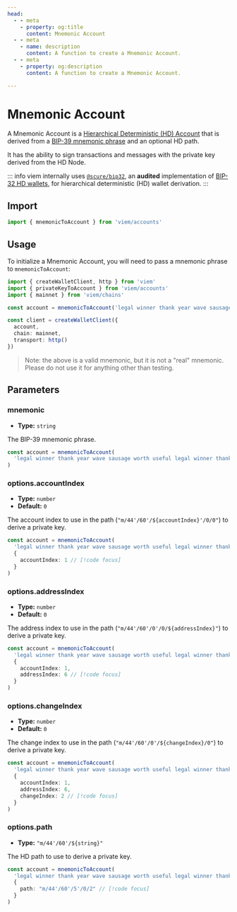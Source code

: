 ```yaml
---
head:
  - - meta
    - property: og:title
      content: Mnemonic Account
  - - meta
    - name: description
      content: A function to create a Mnemonic Account.
  - - meta
    - property: og:description
      content: A function to create a Mnemonic Account.

---
```


# Mnemonic Account

A Mnemonic Account is a [Hierarchical Deterministic (HD) Account](/docs/accounts/hd) that is derived from a [BIP-39 mnemonic phrase](https://github.com/bitcoin/bips/blob/master/bip-0039.mediawiki) and an optional HD path.

It has the ability to sign transactions and messages with the private key derived from the HD Node.

::: info
viem internally uses [`@scure/bip32`](https://github.com/paulmillr/scure-bip32), an **audited** implementation of [BIP-32 HD wallets](https://github.com/bitcoin/bips/blob/master/bip-0032.mediawiki#abstract), for hierarchical deterministic (HD) wallet derivation.
:::

## Import

```ts
import { mnemonicToAccount } from 'viem/accounts'
```

## Usage

To initialize a Mnemonic Account, you will need to pass a mnemonic phrase to `mnemonicToAccount`:

```ts
import { createWalletClient, http } from 'viem'
import { privateKeyToAccount } from 'viem/accounts'
import { mainnet } from 'viem/chains'

const account = mnemonicToAccount('legal winner thank year wave sausage worth useful legal winner thank yellow') // [!code focus]

const client = createWalletClient({
  account,
  chain: mainnet,
  transport: http()
})
```

> Note: the above is a valid mnemonic, but it is not a "real" mnemonic. Please do not use it for anything other than testing.

## Parameters

### mnemonic

- **Type:** `string`

The BIP-39 mnemonic phrase.

```ts
const account = mnemonicToAccount(
  'legal winner thank year wave sausage worth useful legal winner thank yellow' // [!code focus]
)
```

### options.accountIndex

- **Type:** `number`
- **Default:** `0`

The account index to use in the path (`"m/44'/60'/${accountIndex}'/0/0"`) to derive a private key.

```ts
const account = mnemonicToAccount(
  'legal winner thank year wave sausage worth useful legal winner thank yellow',
  {
    accountIndex: 1 // [!code focus]
  }
)
```

### options.addressIndex

- **Type:** `number`
- **Default:** `0`

The address index to use in the path (`"m/44'/60'/0'/0/${addressIndex}"`) to derive a private key.

```ts
const account = mnemonicToAccount(
  'legal winner thank year wave sausage worth useful legal winner thank yellow',
  {
    accountIndex: 1,
    addressIndex: 6 // [!code focus]
  }
)
```

### options.changeIndex

- **Type:** `number`
- **Default:** `0`

The change index to use in the path (`"m/44'/60'/0'/${changeIndex}/0"`) to derive a private key.

```ts
const account = mnemonicToAccount(
  'legal winner thank year wave sausage worth useful legal winner thank yellow',
  {
    accountIndex: 1,
    addressIndex: 6,
    changeIndex: 2 // [!code focus]
  }
)
```

### options.path

- **Type:** `"m/44'/60'/${string}"`

The HD path to use to derive a private key.

```ts
const account = mnemonicToAccount(
  'legal winner thank year wave sausage worth useful legal winner thank yellow',
  {
    path: "m/44'/60'/5'/0/2" // [!code focus]
  }
)
```
